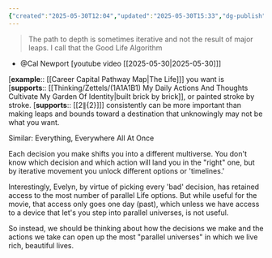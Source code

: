 ```yaml
---
{"created":"2025-05-30T12:04","updated":"2025-05-30T15:33","dg-publish":true,"dg-path":"Zettels/(10) The path to depth is sometimes iterative....md","permalink":"/zettels/10-the-path-to-depth-is-sometimes-iterative/","dgPassFrontmatter":true,"noteIcon":"1"}
---
```


> The path to depth is sometimes iterative and not the result of major leaps. I call that the Good Life Algorithm
- @Cal Newport [youtube video [[2025-05-30\|2025-05-30]]]

[**example**:: [[Career Capital Pathway Map\|The Life]]] you want is [**supports**:: [[Thinking/Zettels/(1A1A1B1) My Daily Actions And Thoughts Cultivate My Garden Of Identity\|built brick by brick]], or painted stroke by stroke. [**supports**:: [[${2}\|${2}]]] consistently can be more important than making leaps and bounds toward a destination that unknowingly may not be what you want. 

Similar: Everything, Everywhere All At Once 

Each decision you make shifts you into a different multiverse. You don't know which decision and which action will land you in the "right" one, but by iterative movement you unlock different options or 'timelines.' 

Interestingly, Evelyn, by virtue of picking every 'bad' decision, has retained access to the most number of parallel Life options. But while useful for the movie, that access only goes one day (past), which unless we have access to a device that let's you step into parallel universes, is not useful.

So instead, we should be thinking about how the decisions we make and the actions we take can open up the most "parallel universes" in which we live rich, beautiful lives. 